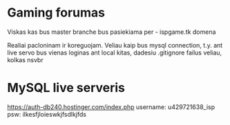 # Gaming forumas

Viskas kas bus master branche bus pasiekiama per - ispgame.tk domena

Realiai pacloninam ir koreguojam. Veliau kaip bus mysql connection, t.y. ant live servo bus vienas loginas ant local kitas, dadesiu .gitignore failus veliau, kolkas nsvbr

# MySQL live serveris

https://auth-db240.hostinger.com/index.php
username: u429721638_isp
psw: ilkesfjloieswkjfsdlkjfds
